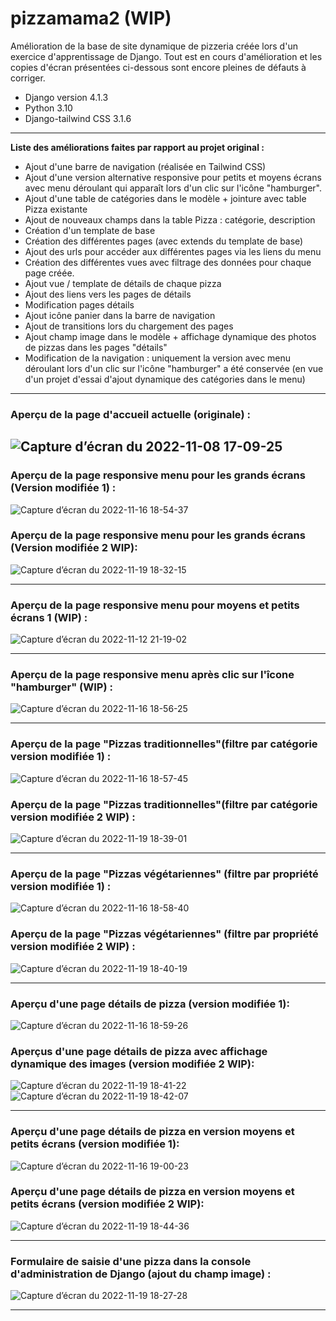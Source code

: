 # pizzamama2 (WIP)

Amélioration de la base de site dynamique de pizzeria créée lors d'un exercice d'apprentissage de Django.
Tout est en cours d'amélioration et les copies d'écran présentées ci-dessous sont encore pleines de défauts à corriger.

- Django version 4.1.3
- Python 3.10
- Django-tailwind CSS 3.1.6

---
**Liste des améliorations faites par rapport au projet original :**

- Ajout d'une barre de navigation (réalisée en Tailwind CSS)
- Ajout d'une version alternative responsive pour petits et moyens écrans avec menu déroulant qui apparaît lors d'un clic
sur l'icône "hamburger".
- Ajout d'une table de catégories dans le modèle + jointure avec table Pizza existante
- Ajout de nouveaux champs dans la table Pizza : catégorie, description
- Création d'un template de base
- Création des différentes pages (avec extends du template de base)
- Ajout des urls pour accéder aux différentes pages via les liens du menu
- Création des différentes vues avec filtrage des données pour chaque page créée.
- Ajout vue / template de détails de chaque pizza
- Ajout des liens vers les pages de détails
- Modification pages détails
- Ajout icône panier dans la barre de navigation
- Ajout de transitions lors du chargement des pages
- Ajout champ image dans le modèle + affichage dynamique des photos de pizzas dans les pages "détails"
- Modification de la navigation : uniquement la version avec menu déroulant lors d'un clic sur l'icône "hamburger" a été conservée (en vue d'un projet d'essai d'ajout dynamique des catégories dans le menu)

---

### Aperçu de la page d'accueil actuelle (originale) :
![Capture d’écran du 2022-11-08 17-09-25](https://user-images.githubusercontent.com/103674276/200616353-5ebe01b0-3a21-4046-829b-69339a1dd89b.png)
---

### Aperçu de la page responsive menu pour les grands écrans (Version modifiée 1) :
![Capture d’écran du 2022-11-16 18-54-37](https://user-images.githubusercontent.com/103674276/202256484-47efd269-7eb3-4f94-a118-9914087cd584.png)

### Aperçu de la page responsive menu pour les grands écrans (Version modifiée 2 WIP):
![Capture d’écran du 2022-11-19 18-32-15](https://user-images.githubusercontent.com/103674276/202863963-d00a8ff2-52f8-4e3f-ae95-75537ea85829.png)


---
### Aperçu de la page responsive menu pour moyens et petits écrans 1 (WIP) :
![Capture d’écran du 2022-11-12 21-19-02](https://user-images.githubusercontent.com/103674276/201492951-43d45e5c-37c0-4a4b-b7df-33d5e47d4859.png)

---

### Aperçu de la page responsive menu après clic sur l'îcone "hamburger" (WIP) :
![Capture d’écran du 2022-11-16 18-56-25](https://user-images.githubusercontent.com/103674276/202256815-4811710b-2e30-4909-8bc6-f25794b53dce.png)


---

### Aperçu de la page "Pizzas traditionnelles"(filtre par catégorie version modifiée 1) :
![Capture d’écran du 2022-11-16 18-57-45](https://user-images.githubusercontent.com/103674276/202257105-c5d1e658-6d73-489d-bfc8-26805139dd34.png)

### Aperçu de la page "Pizzas traditionnelles"(filtre par catégorie version modifiée 2 WIP) :
![Capture d’écran du 2022-11-19 18-39-01](https://user-images.githubusercontent.com/103674276/202864142-4fdfa190-c815-4b10-a252-c30eaac33126.png)



---
### Aperçu de la page "Pizzas végétariennes" (filtre par propriété version modifiée 1) :
![Capture d’écran du 2022-11-16 18-58-40](https://user-images.githubusercontent.com/103674276/202257306-89c5ff19-bb2c-4005-b469-c72349f97860.png)

### Aperçu de la page "Pizzas végétariennes" (filtre par propriété version modifiée 2 WIP) :
![Capture d’écran du 2022-11-19 18-40-19](https://user-images.githubusercontent.com/103674276/202864175-f48f0a6a-3051-4a47-ba6d-c3975083164b.png)



---
### Aperçu d'une page détails de pizza (version modifiée 1):
![Capture d’écran du 2022-11-16 18-59-26](https://user-images.githubusercontent.com/103674276/202257428-d1a5c192-957b-4e07-9baa-093fcefe63ef.png)

### Aperçus d'une page détails de pizza avec affichage dynamique des images (version modifiée 2 WIP):
![Capture d’écran du 2022-11-19 18-41-22](https://user-images.githubusercontent.com/103674276/202864217-665d1608-a304-4e4b-886a-cb547d6c84ab.png)
![Capture d’écran du 2022-11-19 18-42-07](https://user-images.githubusercontent.com/103674276/202864255-c7ae00d2-ea54-4062-8183-b3f0920600ed.png)


---
### Aperçu d'une page détails de pizza en version moyens et petits écrans (version modifiée 1):
![Capture d’écran du 2022-11-16 19-00-23](https://user-images.githubusercontent.com/103674276/202257617-bf16dac4-78ff-40aa-b7dc-6aa3588c740b.png)

### Aperçu d'une page détails de pizza en version moyens et petits écrans (version modifiée 2 WIP):
![Capture d’écran du 2022-11-19 18-44-36](https://user-images.githubusercontent.com/103674276/202864321-b58a964e-bc35-4f18-b012-c5f59f49b561.png)




---
### Formulaire de saisie d'une pizza dans la console d'administration de Django (ajout du champ image) :
![Capture d’écran du 2022-11-19 18-27-28](https://user-images.githubusercontent.com/103674276/202863778-1ce2d2e2-4db3-487e-92fb-84d4c1ed8c90.png)


---




